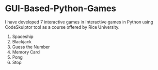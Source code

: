 # GUI-Based-Python-Games

I have developed 7 interactive games in Interactive games in Python using CodeSkulptor tool as a course offered by 
Rice University.

1. Spaceship
2. Blackjack
3. Guess the Number
4. Memory Card
5. Pong
6. Stop
